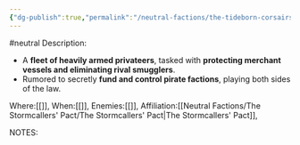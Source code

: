 ```yaml
---
{"dg-publish":true,"permalink":"/neutral-factions/the-tideborn-corsairs/the-tideborn-corsairs/"}
---
```


#neutral 
Description:
- A **fleet of heavily armed privateers**, tasked with **protecting merchant vessels and eliminating rival smugglers**.
- Rumored to secretly **fund and control pirate factions**, playing both sides of the law.

Where:[[]],
When:[[]],
Enemies:[[]],
Affiliation:[[Neutral Factions/The Stormcallers' Pact/The Stormcallers' Pact\|The Stormcallers' Pact]],


NOTES: